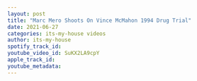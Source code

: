 ```yaml
---
layout: post
title: "Marc Mero Shoots On Vince McMahon 1994 Drug Trial"
date: 2021-06-27
categories: its-my-house videos
author: its-my-house
spotify_track_id: 
youtube_video_id: SuKX2LA9cpY
apple_track_id: 
youtube_metadata: 
---
```

